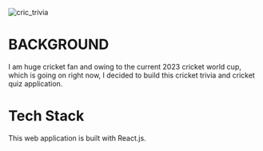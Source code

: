 ![cric_trivia](https://github.com/AJ-ANUJ/Cricket_Trivia_Quiz/assets/26610301/00a5c378-3450-4238-b9e7-39c41c93dc11)

# BACKGROUND

I am huge cricket fan and owing to the current 2023 cricket world cup, which is going on right now, I decided to build this cricket trivia and cricket quiz application.

# Tech Stack

This web application is built with React.js.
